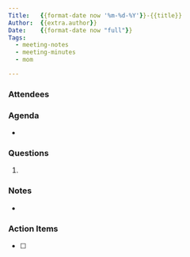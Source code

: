 ```yaml
---
Title:   {{format-date now '%m-%d-%Y'}}-{{title}}
Author:  {{extra.author}}
Date:    {{format-date now "full"}}
Tags:
  - meeting-notes
  - meeting-minutes
  - mom

---
```


### Attendees


### Agenda

- 


### Questions

1. 


### Notes

- 


### Action Items

- [ ] 
